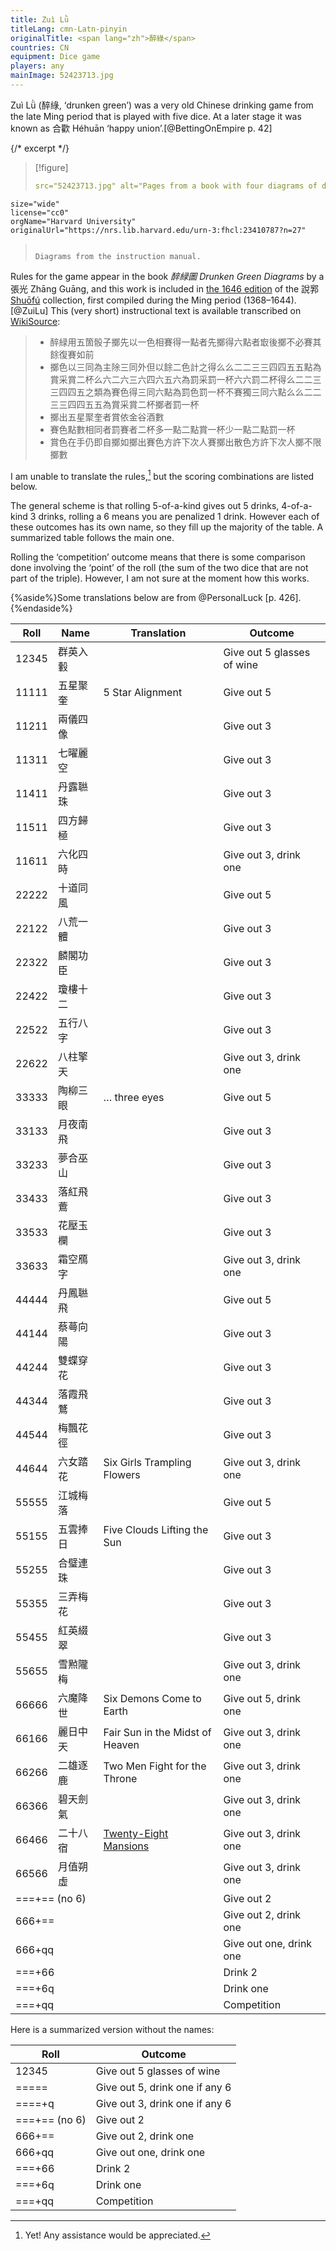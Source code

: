 ```yaml
---
title: Zuì Lǜ
titleLang: cmn-Latn-pinyin
originalTitle: <span lang="zh">醉綠</span>
countries: CN
equipment: Dice game
players: any
mainImage: 52423713.jpg
---
```


<p class="lead">
<span lang="cmn-Latn-pinyin" class="noun aka">Zuì Lǜ</span> (<span lang="zh" class="aka">醉綠</span>, ‘drunken green’) was a very old Chinese drinking game from the late Ming period that is played with five dice. At a later stage it was known as <span lang="zh" class="aka">合歡</span> <span lang="cmn-Latn-pinyin" class="noun aka">Héhuān</span> ‘happy union’.[@BettingOnEmpire p. 42]
</p>

{/* excerpt */}

> [!figure]
>
> ```yaml
> src="52423713.jpg" alt="Pages from a book with four diagrams of dice rolls in pictorial form and Chinese writing around each diagram indicating the name and outcome of the roll."
    size="wide"
    license="cc0"
    orgName="Harvard University"
    originalUrl="https://nrs.lib.harvard.edu/urn-3:fhcl:23410787?n=27"
    
> ```
>
> Diagrams from the instruction manual.


Rules for the game appear in the book <cite lang="zh">醉緑圖</cite> <cite>Drunken Green Diagrams</cite> by a <span lang="zh">張光</span> <span lang="cmn-Latn-pinyin" class="noun">Zhāng Guāng</span>, and this work is included in [the 1646 edition](https://curiosity.lib.harvard.edu/chinese-rare-books/catalog/49-990067678380203941) of the <span lang="zh">說郛</span> [<span lang="cmn-Latn-pinyin" class="noun">Shuōfú</span>](http://www.chinaknowledge.de/Literature/Diverse/shuofu.html) collection, first compiled during the Ming period (1368–1644).[@ZuiLu] This (very short) instructional text is available transcribed on [WikiSource](https://zh.wikisource.org/wiki/%E8%AA%AC%E9%83%9B_(%E5%9B%9B%E5%BA%AB%E5%85%A8%E6%9B%B8%E6%9C%AC)/%E5%8D%B7102#%E9%86%89%E7%B7%91%E5%9C%96):

<blockquote lang="zh">
<ul>
<li>醉緑用五箇骰子擲先以一色相賽得一點者先擲得六點者㝡後擲不必賽其餘復賽如前</li>
<li>擲色以三同為主除三同外但以餘二色計之得么么二二三三四四五五點為賞采賞二杯么六二六三六四六五六為罰采罰一杯六六罰二杯得么二二三三四四五之類為賽色得三同六點為罰色罰一杯不賽獨三同六點么么二二三三四四五五為賞采賞二杯擲者罰一杯</li>
<li>擲出五星聚奎者賞依金谷酒數</li>
<li>賽色點數相同者罰賽者二杯多一點二點賞一杯少一點二點罰一杯</li>
<li>賞色在手仍即自擲如擲出賽色方許下次人賽擲出散色方許下次人擲不限擲數</li>
</ul>
</blockquote>


I am unable to translate the rules,[^fn0] but the scoring combinations are listed below.

[^fn0]: Yet! Any assistance would be appreciated.

The general scheme is that rolling 5-of-a-kind gives out 5 drinks, 4-of-a-kind 3 drinks, rolling a 6 means you are penalized 1 drink. However each of these outcomes has its own name, so they fill up the majority of the table. A summarized table follows the main one.

Rolling the ‘competition’ outcome means that there is some comparison done involving the ‘point’ of the roll (the sum of the two dice that are not part of the triple). However, I am not sure at the moment how this works.

{%aside%}Some translations below are from @PersonalLuck [p. 426].{%endaside%}

<table>
<thead>
<tr>
<th>Roll</th>
<th>Name</th>
<th>Translation</th>
<th>Outcome</th>
</tr>
</thead>
<tbody>
<tr>
<td><Dice type="chinese">12345</Dice></td>
<td><span lang="zh">群英入轂</span></td>
<td></td>
<td>Give out 5 glasses of wine</td>
</tr>
<tr>
<td><Dice type="chinese">11111</Dice></td>
<td><span lang="zh">五星聚奎</span></td>
<td>5 Star Alignment</td>
<td>Give out 5</td>
</tr>
<tr>
<td><Dice type="chinese">11211</Dice></td>
<td><span lang="zh">兩儀四像</span></td>
<td></td>
<td>Give out 3</td>
</tr>
<tr>
<td><Dice type="chinese">11311</Dice></td>
<td><span lang="zh">七曜麗空</span></td>
<td></td>
<td>Give out 3</td>
</tr>
<tr>
<td><Dice type="chinese">11411</Dice></td>
<td><span lang="zh">丹露聮珠</span></td>
<td></td>
<td>Give out 3</td>
</tr>
<tr>
<td><Dice type="chinese">11511</Dice></td>
<td><span lang="zh">四方歸極</span></td>
<td></td>
<td>Give out 3</td>
</tr>
<tr>
<td><Dice type="chinese">11611</Dice></td>
<td><span lang="zh">六化四時</span></td>
<td></td>
<td>Give out 3, drink one</td>
</tr>
<tr>
<td><Dice type="chinese">22222</Dice></td>
<td><span lang="zh">十道同風</span></td>
<td></td>
<td>Give out 5</td>
</tr>
<tr>
<td><Dice type="chinese">22122</Dice></td>
<td><span lang="zh">八荒一體</span></td>
<td></td>
<td>Give out 3</td>
</tr>
<tr>
<td><Dice type="chinese">22322</Dice></td>
<td><span lang="zh">麟閣功臣</span></td>
<td></td>
<td>Give out 3</td>
</tr>
<tr>
<td><Dice type="chinese">22422</Dice></td>
<td><span lang="zh">瓊樓十二</span></td>
<td></td>
<td>Give out 3</td>
</tr>
<tr>
<td><Dice type="chinese">22522</Dice></td>
<td><span lang="zh">五行八字</span></td>
<td></td>
<td>Give out 3</td>
</tr>
<tr>
<td><Dice type="chinese">22622</Dice></td>
<td><span lang="zh">八柱擎天</span></td>
<td></td>
<td>Give out 3, drink one</td>
</tr>
<tr>
<td><Dice type="chinese">33333</Dice></td>
<td><span lang="zh">陶柳三眼</span></td>
<td>… three eyes</td>
<td>Give out 5</td>
</tr>
<tr>
<td><Dice type="chinese">33133</Dice></td>
<td><span lang="zh">月夜南飛</span></td>
<td></td>
<td>Give out 3</td>
</tr>
<tr>
<td><Dice type="chinese">33233</Dice></td>
<td><span lang="zh">夢合巫山</span></td>
<td></td>
<td>Give out 3</td>
</tr>
<tr>
<td><Dice type="chinese">33433</Dice></td>
<td><span lang="zh">落紅飛鷰</span></td>
<td></td>
<td>Give out 3</td>
</tr>
<tr>
<td><Dice type="chinese">33533</Dice></td>
<td><span lang="zh">花壓玉欄</span></td>
<td></td>
<td>Give out 3</td>
</tr>
<tr>
<td><Dice type="chinese">33633</Dice></td>
<td><span lang="zh">霜空鴈字</span></td>
<td></td>
<td>Give out 3, drink one</td>
</tr>
<tr>
<td><Dice type="chinese">44444</Dice></td>
<td><span lang="zh">丹鳳聮飛</span></td>
<td></td>
<td>Give out 5</td>
</tr>
<tr>
<td><Dice type="chinese">44144</Dice></td>
<td><span lang="zh">蔡蕚向陽</span></td>
<td></td>
<td>Give out 3</td>
</tr>
<tr>
<td><Dice type="chinese">44244</Dice></td>
<td><span lang="zh">雙蝶穿花</span></td>
<td></td>
<td>Give out 3</td>
</tr>
<tr>
<td><Dice type="chinese">44344</Dice></td>
<td><span lang="zh">落霞飛鶩</span></td>
<td></td>
<td>Give out 3</td>
</tr>
<tr>
<td><Dice type="chinese">44544</Dice></td>
<td><span lang="zh">梅飄花徑</span></td>
<td></td>
<td>Give out 3</td>
</tr>
<tr>
<td><Dice type="chinese">44644</Dice></td>
<td><span lang="zh">六女踏花</span></td>
<td>Six Girls Trampling Flowers</td>
<td>Give out 3, drink one</td>
</tr>
<tr>
<td><Dice type="chinese">55555</Dice></td>
<td><span lang="zh">江城梅落</span></td>
<td></td>
<td>Give out 5</td>
</tr>
<tr>
<td><Dice type="chinese">55155</Dice></td>
<td><span lang="zh">五雲捧日</span></td>
<td>Five Clouds Lifting the Sun</td>
<td>Give out 3</td>
</tr>
<tr>
<td><Dice type="chinese">55255</Dice></td>
<td><span lang="zh">合璧連珠</span></td>
<td></td>
<td>Give out 3</td>
</tr>
<tr>
<td><Dice type="chinese">55355</Dice></td>
<td><span lang="zh">三弄梅花</span></td>
<td></td>
<td>Give out 3</td>
</tr>
<tr>
<td><Dice type="chinese">55455</Dice></td>
<td><span lang="zh">紅英綴翠</span></td>
<td></td>
<td>Give out 3</td>
</tr>
<tr>
<td><Dice type="chinese">55655</Dice></td>
<td><span lang="zh">雪㸃隴梅</span></td>
<td></td>
<td>Give out 3, drink one</td>
</tr>
<tr>
<td><Dice type="chinese">66666</Dice></td>
<td><span lang="zh">六魔降世</span></td>
<td>Six Demons Come to Earth</td>
<td>Give out 5, drink one</td>
</tr>
<tr>
<td><Dice type="chinese">66166</Dice></td>
<td><span lang="zh">麗日中天</span></td>
<td>Fair Sun in the Midst of Heaven</td>
<td>Give out 3, drink one</td>
</tr>
<tr>
<td><Dice type="chinese">66266</Dice></td>
<td><span lang="zh">二雄逐鹿</span></td>
<td>Two Men Fight for the Throne</td>
<td>Give out 3, drink one</td>
</tr>
<tr>
<td><Dice type="chinese">66366</Dice></td>
<td><span lang="zh">碧天劍氣</span></td>
<td></td>
<td>Give out 3, drink one</td>
</tr>
<tr>
<td><Dice type="chinese">66466</Dice></td>
<td><span lang="zh">二十八宿</span></td>
<td><a href="https://en.wikipedia.org/wiki/Twenty-Eight_Mansions">Twenty-Eight Mansions</a></td>
<td>Give out 3, drink one</td>
</tr>
<tr>
<td><Dice type="chinese">66566</Dice></td>
<td><span lang="zh">月值朔虛</span></td>
<td></td>
<td>Give out 3, drink one</td>
</tr>
<tr>
<td colspan="3"><Dice type="chinese">===</Dice>+<Dice type="chinese">==</Dice> (no <Dice type="chinese">6</Dice>)</td>
<td>Give out 2</td>
</tr>
<tr>
<td colspan="3"><Dice type="chinese">666</Dice>+<Dice type="chinese">==</Dice></td>
<td>Give out 2, drink one</td>
</tr>
<tr>
<td colspan="3"><Dice type="chinese">666</Dice>+<Dice type="chinese">qq</Dice></td>
<td>Give out one, drink one</td>
</tr>
<tr>
<td colspan="3"><Dice type="chinese">===</Dice>+<Dice type="chinese">66</Dice></td>
<td>Drink 2</td>
</tr>
<tr>
<td colspan="3"><Dice type="chinese">===</Dice>+<Dice type="chinese">6q</Dice></td>
<td>Drink one</td>
</tr>
<tr>
<td colspan="3"><Dice type="chinese">===</Dice>+<Dice type="chinese">qq</Dice></td>
<td>Competition</td>
</tr>
</tbody>
</table>

Here is a summarized version without the names:

<table>
<thead>
<tr>
<th>Roll</th>
<th>Outcome</th>
</tr>
</thead>
<tbody>
<tr>
<td><Dice type="chinese">12345</Dice></td>
<td>Give out 5 glasses of wine</td>
</tr>
<tr>
<td><Dice type="chinese">=====</Dice></td>
<td>Give out 5, drink one if any <Dice type="chinese">6</Dice></td>
</tr>
<tr>
<td><Dice type="chinese">====</Dice>+<Dice type="chinese">q</Dice></td>
<td>Give out 3, drink one if any <Dice type="chinese">6</Dice></td>
</tr>
<tr>
<td><Dice type="chinese">===</Dice>+<Dice type="chinese">==</Dice> (no <Dice type="chinese">6</Dice>)</td>
<td>Give out 2</td>
</tr>
<tr>
<td><Dice type="chinese">666</Dice>+<Dice type="chinese">==</Dice></td>
<td>Give out 2, drink one</td>
</tr>
<tr>
<td><Dice type="chinese">666</Dice>+<Dice type="chinese">qq</Dice></td>
<td>Give out one, drink one</td>
</tr>
<tr>
<td><Dice type="chinese">===</Dice>+<Dice type="chinese">66</Dice></td>
<td>Drink 2</td>
</tr>
<tr>
<td><Dice type="chinese">===</Dice>+<Dice type="chinese">6q</Dice></td>
<td>Drink one</td>
</tr>
<tr>
<td><Dice type="chinese">===</Dice>+<Dice type="chinese">qq</Dice></td>
<td>Competition</td>
</tr>
</tbody>
</table>
